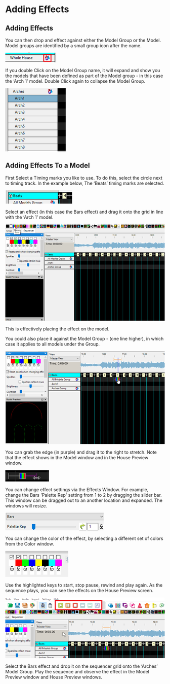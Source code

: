 # Adding Effects

## Adding Effects

You can then drop and effect against either the Model Group or the Model. Model groups are identified by a small group icon after the name.

![](<../../.gitbook/assets/image (123).png>)

If you double Click on the Model Group name, it will expand and show you the models that have been defined as part of the Model group - in this case the ‘Arch 1’ model. Double Click again to collapse the Model Group.

![](<../../.gitbook/assets/image (14).png>)

## Adding Effects To a Model

First Select a Timing marks you like to use. To do this, select the circle next to timing track. In the example below, The ‘Beats’ timing marks are selected.

![](<../../.gitbook/assets/image (184).png>)

Select an effect (in this case the Bars effect) and drag it onto the grid in line with the ‘Arch 1’ model.

![](../../.gitbook/assets/drageffect.gif)

This is effectively placing the effect on the model.

You could also place it against the Model Group - (one line higher), in which case it applies to all models under the Group.

![](<../../.gitbook/assets/image (146) (1).png>)

You can grab the edge (in purple) and drag it to the right to stretch. Note that the effect shows in the Model window and in the House Preview window.

![](<../../.gitbook/assets/image (784).png>)

You can change effect settings via the Effects Window. For example, change the Bars 'Palette Rep' setting from 1 to 2 by dragging the slider bar. This window can be dragged out to an another location and expanded. The windows will resize.

![](<../../.gitbook/assets/image (546).png>)

You can change the color of the effect, by selecting a different set of colors from the Color window.

![](<../../.gitbook/assets/image (8) (1).png>)

Use the highlighted keys to start, stop pause, rewind and play again. As the sequence plays, you can see the effects on the House Preview screen.

![](<../../.gitbook/assets/image (716).png>)

Select the Bars effect and drop it on the sequencer grid onto the ‘Arches’ Model Group. Play the sequence and observe the effect in the Model Preview window and House Preview windows.
